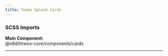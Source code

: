 ```yaml
---
title: Teams Splash Cards
---
```


### SCSS Imports

**Main Component:**\
@n8d/htwoo-core/components/cards

***